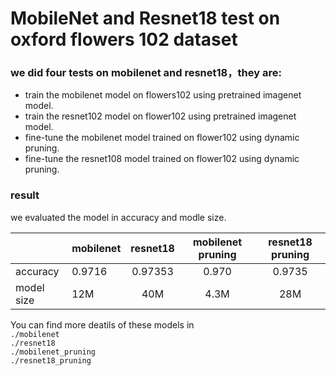 # MobileNet and Resnet18 test on oxford flowers 102 dataset

### we did four tests on mobilenet and resnet18，they are:

 - train the mobilenet model on flowers102 using pretrained imagenet model.  
 - train the resnet102 model on flower102 using pretrained imagenet model.
 - fine-tune the mobilenet model trained on flower102 using dynamic pruning.
 - fine-tune the resnet108 model trained on flower102 using dynamic pruning. 


### result
we evaluated the model in accuracy and modle size.

|| mobilenet | resnet18|mobilenet pruning| resnet18 pruning|
|---| ------------- |:-------------:|:--:|:--:|
|accuracy|  0.9716    | 0.97353 |0.970 |0.9735|
|model size| 12M | 40M |  4.3M |28M|




You can find more deatils of these models in    
`./mobilenet`   
`./resnet18`    
`./mobilenet_pruning`  
`./resnet18_pruning`
